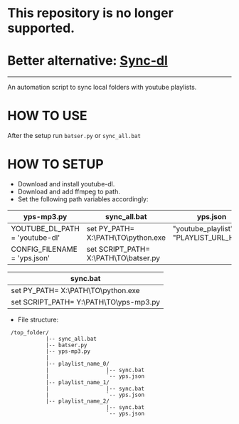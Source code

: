 # This repository is no longer supported.    
# Better alternative: [Sync-dl](https://github.com/PrinceOfPuppers/sync-dl)
---------------
An automation script to sync local folders with youtube playlists.

# HOW TO USE
After the setup run ```batser.py``` or ```sync_all.bat```     

# HOW TO SETUP
* Download and install youtube-dl.   
* Download and add ffmpeg to path.   
* Set the following path variables accordingly:    

| yps-mp3.py                     | sync_all.bat                       | yps.json | batser.py |
| ---                            | ---                                | --- | --- |
| YOUTUBE_DL_PATH = 'youtube-dl' | set PY_PATH= X:\PATH\TO\python.exe | "youtube_playlist": "PLAYLIST_URL_HERE" | path = "X:\PATH\TO\TOP\FOLDER" |
| CONFIG_FILENAME = 'yps.json'   | set SCRIPT_PATH= X:\PATH\TO\batser.py |                                      |     |
   
| sync.bat                           | 
| ---                                | 
| set PY_PATH= X:\PATH\TO\python.exe | 
| set SCRIPT_PATH= Y:\PATH\TO\yps-mp3.py |

* File structure:
```
 /top_folder/
            |-- sync_all.bat
            |-- batser.py
            |-- yps-mp3.py
            |
            |-- playlist_name_0/
            |                  |-- sync.bat
            |                  `-- yps.json
            |-- playlist_name_1/
            |                  |-- sync.bat
            |                  `-- yps.json
            |-- playlist_name_2/
                               |-- sync.bat
                               `-- yps.json
```
